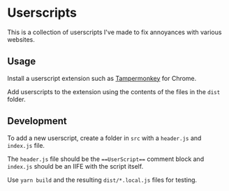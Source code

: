 # Userscripts

This is a collection of userscripts I've made to fix annoyances with various websites.

## Usage

Install a userscript extension such as [Tampermonkey](https://chrome.google.com/webstore/detail/tampermonkey/dhdgffkkebhmkfjojejmpbldmpobfkfo) for Chrome.

Add userscripts to the extension using the contents of the files in the `dist` folder.

## Development

To add a new userscript, create a folder in `src` with a `header.js` and `index.js` file.

The `header.js` file should be the `==UserScript==` comment block and `index.js` should be an IIFE with the script itself.

Use `yarn build` and the resulting `dist/*.local.js` files for testing.
